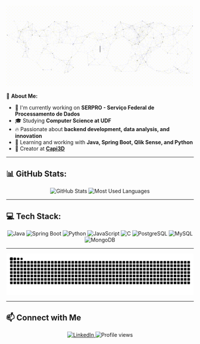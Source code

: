 <p align="center">
  <img src="https://github.com/jhenriquedsm/jhenriquedsm/raw/main/assets/github.gif" width="650" alt="Hi, I'm José Henrique 👋 I'm a 🚀 Java developer 🚀 Fuelled by technology, driven by innovation ⚙️✨">
</p>



🎯 **About Me:**  
- 💼 I'm currently working on **SERPRO - Serviço Federal de Processamento de Dados**  
- 🎓 Studying **Computer Science at UDF**  
- 🔥 Passionate about **backend development, data analysis, and innovation**  
- 🚀 Learning and working with **Java, Spring Boot, Qlik Sense, and Python**
- 🧠 Creator at [**Capi3D**](https://capi3d.com.br/)

---

## 📊 GitHub Stats:
<div align="center">
  <img src="https://github-readme-stats.vercel.app/api?username=jhenriquedsm&hide_title=false&hide_rank=false&show_icons=true&include_all_commits=true&count_private=false&disable_animations=false&theme=vision-friendly-dark&locale=en&hide_border=false" height="150" alt="GitHub Stats"  />
  <img src="https://github-readme-stats.vercel.app/api/top-langs?username=jhenriquedsm&locale=en&hide_title=false&layout=compact&card_width=320&langs_count=5&theme=vision-friendly-dark&hide_border=false" height="150" alt="Most Used Languages"  />
</div>

---

## 💻 Tech Stack:
<div align="center">
  <img src="https://cdn.jsdelivr.net/gh/devicons/devicon/icons/java/java-original.svg" height="40" alt="Java"  />
  <img src="https://cdn.jsdelivr.net/gh/devicons/devicon/icons/spring/spring-original.svg" height="40" alt="Spring Boot"  />
  <img src="https://cdn.jsdelivr.net/gh/devicons/devicon/icons/python/python-original.svg" height="40" alt="Python"  />
  <img src="https://cdn.jsdelivr.net/gh/devicons/devicon/icons/javascript/javascript-original.svg" height="40" alt="JavaScript"  />
  <img src="https://cdn.jsdelivr.net/gh/devicons/devicon/icons/c/c-original.svg" height="40" alt="C"  />
  <img src="https://cdn.jsdelivr.net/gh/devicons/devicon/icons/postgresql/postgresql-original.svg" height="40" alt="PostgreSQL"  />
  <img src="https://cdn.jsdelivr.net/gh/devicons/devicon/icons/mysql/mysql-original.svg" height="40" alt="MySQL"  />
  <img src="https://cdn.jsdelivr.net/gh/devicons/devicon/icons/mongodb/mongodb-original.svg" height="40" alt="MongoDB"  />
</div>

---

<img src="https://raw.githubusercontent.com/jhenriquedsm/jhenriquedsm/output/snake.svg" alt="Snake animation" />

---

## 📫 Connect with Me
<p align="center">
  <a href="https://linkedin.com/in/jhenriquedsm" target="_blank">
    <img src="https://img.shields.io/badge/LinkedIn-%230077B5.svg?logo=linkedin&logoColor=white" alt="LinkedIn"/>
  </a>
  <img src="https://komarev.com/ghpvc/?username=jhenriquedsm&style=flat-square&color=blue" alt="Profile views"/>
</p>
